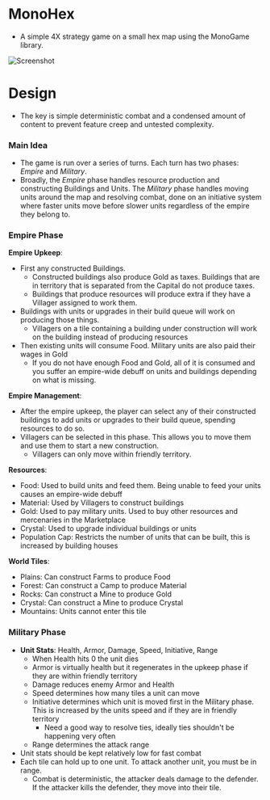 # MonoHex
* A simple 4X strategy game on a small hex map using the MonoGame library.

![Screenshot](https://i.imgur.com/1pNMCwq.png)

# Design
* The key is simple deterministic combat and a condensed amount of content to prevent feature creep and untested complexity.

### **Main Idea**
* The game is run over a series of turns. Each turn has two phases: *Empire* and *Military*.
* Broadly, the *Empire* phase handles resource production and constructing Buildings and Units. The *Military* phase handles moving units around the map and resolving combat, done on an initiative system where faster units move before slower units regardless of the empire they belong to.

### **Empire Phase**
**Empire Upkeep**:
* First any constructed Buildings.
    * Constructed buildings also produce Gold as taxes. Buildings that are in territory that is separated from the Capital do not produce taxes.
    * Buildings that produce resources will produce extra if they have a Villager assigned to work them.
* Buildings with units or upgrades in their build queue will work on producing those things. 
    * Villagers on a tile containing a building under construction will work on the building instead of producing resources
* Then existing units will consume Food. Military units are also paid their wages in Gold
    * If you do not have enough Food and Gold, all of it is consumed and you suffer an empire-wide debuff on units and buildings depending on what is missing.

**Empire Management**:
* After the empire upkeep, the player can select any of their constructed buildings to add units or upgrades to their build queue, spending resources to do so.
* Villagers can be selected in this phase. This allows you to move them and use them to start a new construction.
    * Villagers can only move within friendly territory.

**Resources**:
* Food: Used to build units and feed them. Being unable to feed your units causes an empire-wide debuff
* Material: Used by Villagers to construct buildings
* Gold: Used to pay military units. Used to buy other resources and mercenaries in the Marketplace
* Crystal: Used to upgrade individual buildings or units
* Population Cap: Restricts the number of units that can be built, this is increased by building houses

**World Tiles**:
* Plains: Can construct Farms to produce Food
* Forest: Can construct a Camp to produce Material
* Rocks: Can construct a Mine to produce Gold
* Crystal: Can construct a Mine to produce Crystal
* Mountains: Units cannot enter this tile

### **Military Phase**
* **Unit Stats**: Health, Armor, Damage, Speed, Initiative, Range
    * When Health hits 0 the unit dies
    * Armor is virtually health but it regenerates in the upkeep phase if they are within friendly territory
    * Damage reduces enemy Armor and Health
    * Speed determines how many tiles a unit can move
    * Initiative determines which unit is moved first in the Military phase. This is increased by the units speed and if they are in friendly territory
        * Need a good way to resolve ties, ideally ties shouldn't be happening very often
    * Range determines the attack range
* Unit stats should be kept relatively low for fast combat
* Each tile can hold up to one unit. To attack another unit, you must be in range.
    * Combat is deterministic, the attacker deals damage to the defender. If the attacker kills the defender, they move into their tile.
